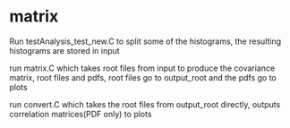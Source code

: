 # matrix



Run testAnalysis_test_new.C to split some of the histograms, the resulting histograms are stored in input

run matrix.C which takes root files from input to produce the covariance matrix, root files and pdfs, root files go to output_root and the pdfs go to plots

run convert.C which takes the root files from output_root directly, outputs correlation matrices(PDF only) to plots 
